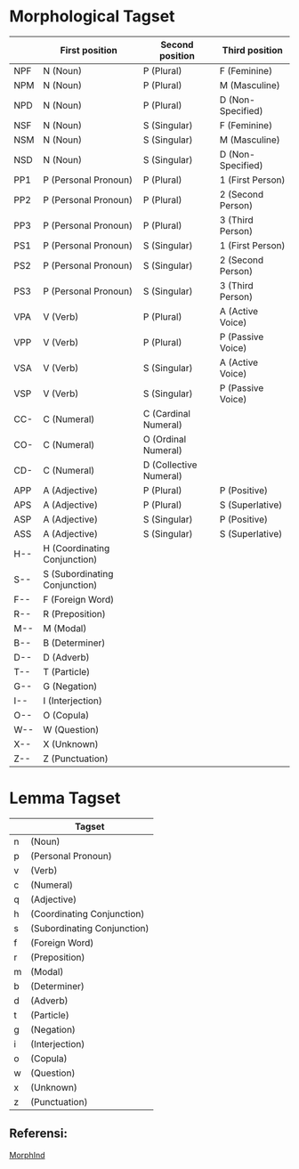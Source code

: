 
# Morphological Tagset

|     | First position               | Second position        | Third position            |
| --- | ---------------------------- | ---------------------- | ------------------------- |
| NPF | N (Noun)                     | P (Plural)             | F (Feminine)              |
| NPM | N (Noun)                     | P (Plural)             | M (Masculine)             |
| NPD | N (Noun)                     | P (Plural)             | D (Non-Specified)         |
| NSF | N (Noun)                     | S (Singular)           | F (Feminine)              |
| NSM | N (Noun)                     | S (Singular)           | M (Masculine)             |
| NSD | N (Noun)                     | S (Singular)           | D (Non-Specified)         |
| PP1 | P (Personal Pronoun)         | P (Plural)             | 1 (First Person)          |
| PP2 | P (Personal Pronoun)         | P (Plural)             | 2 (Second Person)         |
| PP3 | P (Personal Pronoun)         | P (Plural)             | 3 (Third Person)          |
| PS1 | P (Personal Pronoun)         | S (Singular)           | 1 (First Person)          |
| PS2 | P (Personal Pronoun)         | S (Singular)           | 2 (Second Person)         |
| PS3 | P (Personal Pronoun)         | S (Singular)           | 3 (Third Person)          |
| VPA | V (Verb)                     | P (Plural)             | A (Active Voice)          |
| VPP | V (Verb)                     | P (Plural)             | P (Passive Voice)         |
| VSA | V (Verb)                     | S (Singular)           | A (Active Voice)          |
| VSP | V (Verb)                     | S (Singular)           | P (Passive Voice)         |
| CC- | C (Numeral)                  | C (Cardinal Numeral)   |                           |
| CO- | C (Numeral)                  | O (Ordinal Numeral)    |                           |
| CD- | C (Numeral)                  | D (Collective Numeral) |                           |
| APP | A (Adjective)                | P (Plural)             | P (Positive)              |
| APS | A (Adjective)                | P (Plural)             | S (Superlative)           |
| ASP | A (Adjective)                | S (Singular)           | P (Positive)              |
| ASS | A (Adjective)                | S (Singular)           | S (Superlative)           |
| H-- | H (Coordinating Conjunction) |                        |                           |
| S-- | S (Subordinating Conjunction)|                        |                           |
| F-- | F (Foreign Word)			       |                        |                           |
| R-- | R (Preposition)				       |                        |                           |
| M-- | M (Modal)				             |                        |                           |
| B-- | B (Determiner)				       |                        |                           |
| D-- | D (Adverb)				           |                        |                           |
| T-- | T (Particle)				         |                        |                           |
| G-- | G (Negation)				         |                        |                           |
| I-- | I (Interjection)			       |                        |                           |
| O-- | O (Copula)				           |                        |                           |
| W-- | W (Question)				         |                        |                           |
| X-- | X (Unknown)				           |                        |                           |
| Z-- | Z (Punctuation)	             |                        |                           |

# Lemma Tagset

|    | Tagset                        |
| -- | --------------------------- |
| n  | (Noun)                      |
| p  | (Personal Pronoun)          |         
| v  | (Verb)                      |
| c  | (Numeral)                   |
| q  | (Adjective)                 |  
| h  | (Coordinating Conjunction)  |                 
| s  | (Subordinating Conjunction) |                  
| f  | (Foreign Word)              |     
| r  | (Preposition)               |    
| m  | (Modal)                     |
| b  | (Determiner)                |   
| d  | (Adverb)                    |
| t  | (Particle)                  | 
| g  | (Negation)                  | 
| i  | (Interjection)              |     
| o  | (Copula)                    |
| w  | (Question)                  | 
| x  | (Unknown)                   |
| z  | (Punctuation)               |    

## Referensi:

[MorphInd](http://septinalarasati.com/work/morphind/)
